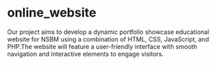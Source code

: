 # online_website
Our project aims to develop a dynamic portfolio showcase educational  website for NSBM using a combination of HTML, CSS, JavaScript, and PHP.The website will feature a user-friendly interface with smooth navigation and interactive elements to engage visitors.
